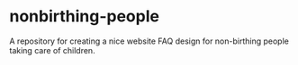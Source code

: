 # nonbirthing-people
A repository for creating a nice website FAQ design for non-birthing people taking care of children.
